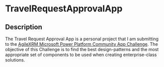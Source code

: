 # TravelRequestApprovalApp

## Description

The Travel Request Approval App is a personal project that I am submitting to the [AgileXRM Microsoft Power Platform Community App Challenge](https://www.agilexrm.com/challenge22). The objective of this Challenge is to find the best design-patterns and the most appropriate set of components to be used when creating enterprise-class solutions.
